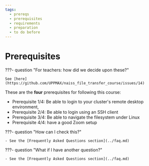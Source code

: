```yaml
---
tags:
  - prereqs
  - prerequisites
  - requirements
  - preparation
  - to do before
---
```


# Prerequisites

???- question "For teachers: how did we decide upon these?"

    See [here](https://github.com/UPPMAX/naiss_file_transfer_course/issues/14)

These are the **four** prerequisites for following this course:

- Prerequisite 1/4: Be able to login to your cluster's remote desktop environment,
- Prerequisite 2/4: Be able to login using an SSH client
- Prerequisite 3/4: Be able to navigate the filesystem under Linux
- Prerequisite 4/4: have a good Zoom setup

???- question "How can I check this?"

    - See the [Frequently Asked Questions section](../faq.md)

???- question "What if I have another question?"

    - See the [Frequently Asked Questions section](../faq.md)
